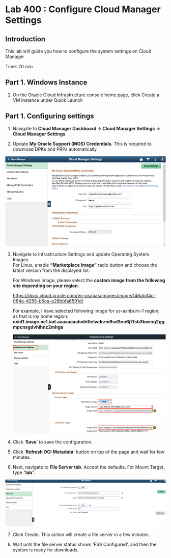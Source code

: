 # Lab 400 : Configure Cloud Manager Settings

## Introduction
This lab will guide you how to configure the system settings on Cloud Manager

Time: 20 min

## Part 1. Windows Instance

1. On the Oracle Cloud Infrastructure console home page, click Create a VM Instance under Quick Launch

    

## Part 1. Configuring settings

1.	Navigate to **Cloud Manager Dashboard -> Cloud Manager Settings -> Cloud Manager Settings**.

2.	Update **My Oracle Support (MOS) Credentials**.  This is required to download DPKs and PRPs automatically. 

![](./images/1.png "")

3.	Navigate to Infrastructure Settings and update Operating System Images.     
    For Linux, enable **“Marketplace Image”** radio button and choose the latest version from the displayed list.

    For Windows image, please select the **custom image from the following site depending on your region**. 

    https://docs.cloud.oracle.com/en-us/iaas/images/image/146ab34c-064a-4255-b5ea-e26bbfa6591d/

    For example, I have selected following image for us-ashburn-1 region, as that is my home region: **ocid1.image.oc1.iad.aaaaaaaahobtltelwdrzm6sd3nn6j7fsb3bwinq2ggmpcnsgdvhihnz2mhga**
 
    ![](./images/image.png "")

4.	Click ‘**Save**’ to save the configuration. 

5.	Click ‘**Refresh OCI Metadata**’ button on top of the page and wait for few minutes.

6.	Next, navigate to **File Server tab**.  Accept the defaults.   For Mount Target, type “**lab**”.

![](./images/3.png "")

7.	Click Create.  This action will create a file server in a few minutes. 

8.	Wait until the file server status shows ‘FSS Configured’, and then the system is ready for downloads. 




